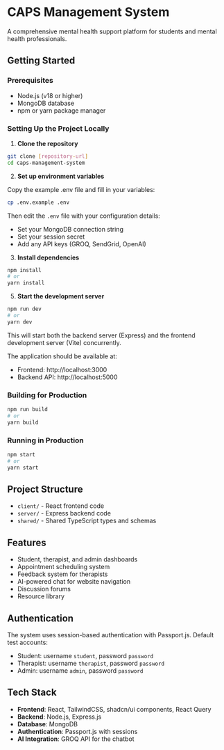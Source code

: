 # CAPS Management System

A comprehensive mental health support platform for students and mental health professionals.

## Getting Started

### Prerequisites

- Node.js (v18 or higher)
- MongoDB database
- npm or yarn package manager

### Setting Up the Project Locally

1. **Clone the repository**

```bash
git clone [repository-url]
cd caps-management-system
```

2. **Set up environment variables**

Copy the example .env file and fill in your variables:

```bash
cp .env.example .env
```

Then edit the `.env` file with your configuration details:
- Set your MongoDB connection string
- Set your session secret
- Add any API keys (GROQ, SendGrid, OpenAI)

3. **Install dependencies**

```bash
npm install
# or
yarn install
```

5. **Start the development server**

```bash
npm run dev
# or
yarn dev
```

This will start both the backend server (Express) and the frontend development server (Vite) concurrently.

The application should be available at:
- Frontend: http://localhost:3000
- Backend API: http://localhost:5000

### Building for Production

```bash
npm run build
# or
yarn build
```

### Running in Production

```bash
npm start
# or
yarn start
```

## Project Structure

- `client/` - React frontend code
- `server/` - Express backend code
- `shared/` - Shared TypeScript types and schemas

## Features

- Student, therapist, and admin dashboards
- Appointment scheduling system
- Feedback system for therapists
- AI-powered chat for website navigation
- Discussion forums
- Resource library

## Authentication

The system uses session-based authentication with Passport.js. Default test accounts:
- Student: username `student`, password `password`
- Therapist: username `therapist`, password `password`
- Admin: username `admin`, password `password`

## Tech Stack

- **Frontend**: React, TailwindCSS, shadcn/ui components, React Query
- **Backend**: Node.js, Express.js
- **Database**: MongoDB
- **Authentication**: Passport.js with sessions
- **AI Integration**: GROQ API for the chatbot